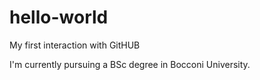 # hello-world
My first interaction with GitHUB

I'm currently pursuing a BSc degree in Bocconi University.
